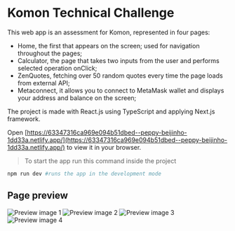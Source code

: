 # Komon Technical Challenge

This web app is an assessment for Komon, represented in four pages:
  - Home, the first that appears on the screen; used for navigation throughout the pages;
  - Calculator, the page that takes two inputs from the user and performs selected operation onClick;
  - ZenQuotes, fetching over 50 random quotes every time the page loads from external API;
  - Metaconnect, it allows you to connect to MetaMask wallet and displays your address and balance on the screen;
 
 The project is made with React.js using TypeScript and applying Next.js framework.

Open [https://63347316ca969e094b51dbed--peppy-beijinho-1dd33a.netlify.app/](https://63347316ca969e094b51dbed--peppy-beijinho-1dd33a.netlify.app/) to view it in your browser.

> To start the app run this command inside the project

```bash
npm run dev #runs the app in the development mode
```


## Page preview

![Preview image 1](https://github.com/Yevhenbk/kommon-technical-challenge/blob/main/public/img/tech_challenge.png)
![Preview image 2](https://github.com/Yevhenbk/kommon-technical-challenge/blob/main/public/img/calc.png)
![Preview image 3](https://github.com/Yevhenbk/kommon-technical-challenge/blob/main/public/img/zenq.png)
![Preview image 4](https://github.com/Yevhenbk/kommon-technical-challenge/blob/main/public/img/metac.png)
